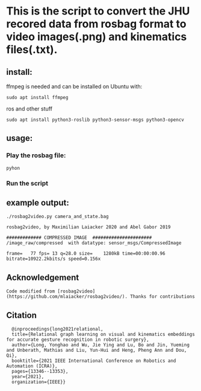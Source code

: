 
# This is the script to convert the JHU recored data from rosbag format to video images(.png) and kinematics files(.txt).


## install:

ffmpeg is needed and can be installed on Ubuntu with:

    sudo apt install ffmpeg

ros and other stuff

    sudo apt install python3-roslib python3-sensor-msgs python3-opencv



## usage:

### Play the rosbag file:
    pyhon

### Run the script

## example output:

    ./rosbag2video.py camera_and_state.bag

    rosbag2video, by Maximilian Laiacker 2020 and Abel Gabor 2019

    ############# COMPRESSED IMAGE  ######################
    /image_raw/compressed  with datatype: sensor_msgs/CompressedImage

    frame=   77 fps= 13 q=28.0 size=    1280kB time=00:00:00.96 bitrate=10922.2kbits/s speed=0.156x

## Acknowledgement

    Code modified from [rosbag2video](https://github.com/mlaiacker/rosbag2video/). Thanks for contributions
    
## Citation

      @inproceedings{long2021relational,
      title={Relational graph learning on visual and kinematics embeddings for accurate gesture recognition in robotic surgery},
      author={Long, Yonghao and Wu, Jie Ying and Lu, Bo and Jin, Yueming and Unberath, Mathias and Liu, Yun-Hui and Heng, Pheng Ann and Dou, Qi},
      booktitle={2021 IEEE International Conference on Robotics and Automation (ICRA)},
      pages={13346--13353},
      year={2021},
      organization={IEEE}}


